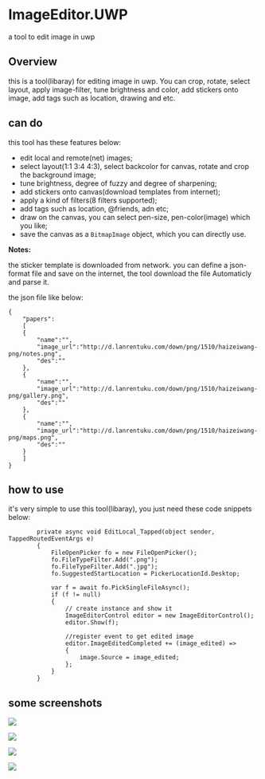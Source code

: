 # ImageEditor.UWP
a tool to edit image in uwp


##  Overview
this is a tool(libaray) for editing image in uwp. You can crop, rotate, select layout, apply image-filter,
tune brightness and color, add stickers onto image, add tags such as location,  drawing and etc. 

## can do
this tool has these features below:

- edit local and remote(net) images;
- select layout(1:1 3:4 4:3), select backcolor for canvas, rotate and crop the background image;
- tune brightness, degree of fuzzy and degree of sharpening;
- add stickers onto canvas(download templates from internet);
- apply a kind of filters(8 filters supported);
- add tags such as location, @friends, adn etc;
- draw on the canvas, you can select pen-size, pen-color(image) which you like;
- save the canvas as a `BitmapImage` object, which you can directly use.

**Notes:**

the sticker template is downloaded from network.
you can define a json-format file and save on the internet, the tool download the file Automaticly and parse it.

the json file like below:
```
{
	"papers":
	[
	{
		"name":"",
		"image_url":"http://d.lanrentuku.com/down/png/1510/haizeiwang-png/notes.png",
		"des":""
	},
	{
		"name":"",
		"image_url":"http://d.lanrentuku.com/down/png/1510/haizeiwang-png/gallery.png",
		"des":""
	},
	{
		"name":"",
		"image_url":"http://d.lanrentuku.com/down/png/1510/haizeiwang-png/maps.png",
		"des":""
	}
	]
}
```


## how to use
it's very simple to use this tool(libaray), you just need these code snippets below:

```
        private async void EditLocal_Tapped(object sender, TappedRoutedEventArgs e)
        {
            FileOpenPicker fo = new FileOpenPicker();
            fo.FileTypeFilter.Add(".png");
            fo.FileTypeFilter.Add(".jpg");
            fo.SuggestedStartLocation = PickerLocationId.Desktop;

            var f = await fo.PickSingleFileAsync();
            if (f != null)
            {
                // create instance and show it
                ImageEditorControl editor = new ImageEditorControl();
                editor.Show(f);

                //register event to get edited image
                editor.ImageEditedCompleted += (image_edited) =>
                {
                    image.Source = image_edited;
                };
            }
        }
```

## some screenshots

![](https://github.com/sherlockchou86/ImageEditor.UWP/blob/master/ScreenShots/image1.jpg?raw=true)

![](https://github.com/sherlockchou86/ImageEditor.UWP/blob/master/ScreenShots/image2.jpg?raw=true)

![](https://github.com/sherlockchou86/ImageEditor.UWP/blob/master/ScreenShots/image4.jpg?raw=true)

![](https://github.com/sherlockchou86/ImageEditor.UWP/blob/master/ScreenShots/image3.png?raw=true)

